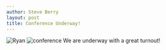 ```yaml
---
author: Steve Berry
layout: post
title: Conference Underway!
---
```


<img src="/images/content/ryan.jpg" alt="Ryan"/>
<img src="/images/content/underway.jpg" alt="conference"/>
We are underway with a great turnout!
